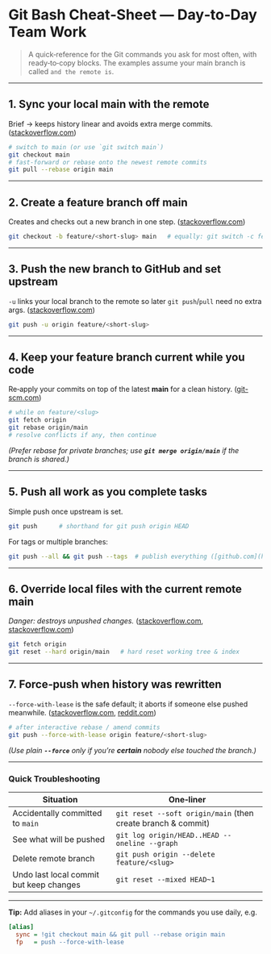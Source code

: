 # Git Bash Cheat‑Sheet — Day‑to‑Day Team Work

> A quick‑reference for the Git commands you ask for most often, with ready‑to‑copy blocks. The examples assume your main branch is called `` and the remote is ``.

---

## 1. Sync your local **main** with the remote

Brief → keeps history linear and avoids extra merge commits. ([stackoverflow.com](https://stackoverflow.com/questions/2472254/when-should-i-use-git-pull-rebase?utm_source=chatgpt.com))

```bash
# switch to main (or use `git switch main`)
git checkout main
# fast‑forward or rebase onto the newest remote commits
git pull --rebase origin main
```

---

## 2. Create a feature branch off **main**

Creates and checks out a new branch in one step. ([stackoverflow.com](https://stackoverflow.com/questions/78717565/how-to-create-new-branches-from-previous-commits-using-git-bash?utm_source=chatgpt.com))

```bash
git checkout -b feature/<short‑slug> main   # equally: git switch -c feature/<slug> main
```

---

## 3. Push the new branch to GitHub and set upstream

`-u` links your local branch to the remote so later `git push`/`pull` need no extra args. ([stackoverflow.com](https://stackoverflow.com/questions/2765421/how-do-i-push-a-new-local-branch-to-a-remote-git-repository-and-track-it-too?utm_source=chatgpt.com))

```bash
git push -u origin feature/<short‑slug>
```

---

## 4. Keep your feature branch current while you code

Re‑apply your commits on top of the latest **main** for a clean history. ([git-scm.com](https://git-scm.com/book/en/v2/Git-Branching-Rebasing?utm_source=chatgpt.com))

```bash
# while on feature/<slug>
git fetch origin
git rebase origin/main
# resolve conflicts if any, then continue
```

*(Prefer rebase for private branches; use **`git merge origin/main`** if the branch is shared.)*

---

## 5. Push all work as you complete tasks

Simple push once upstream is set.

```bash
git push      # shorthand for git push origin HEAD
```

For tags or multiple branches:

```bash
git push --all && git push --tags  # publish everything ([github.com](https://github.com/git-guides/git-push?utm_source=chatgpt.com))
```

---

## 6. Override **local** files with the current remote **main**

*Danger: destroys unpushed changes.* ([stackoverflow.com](https://stackoverflow.com/questions/1125968/how-do-i-force-git-pull-to-overwrite-local-files?utm_source=chatgpt.com), [stackoverflow.com](https://stackoverflow.com/questions/1125968/how-do-i-force-git-pull-to-overwrite-local-files/75933465?utm_source=chatgpt.com))

```bash
git fetch origin
git reset --hard origin/main   # hard reset working tree & index
```

---

## 7. Force‑push when history was rewritten

`--force-with-lease` is the safe default; it aborts if someone else pushed meanwhile. ([stackoverflow.com](https://stackoverflow.com/questions/52823692/git-push-force-with-lease-vs-force?utm_source=chatgpt.com), [reddit.com](https://www.reddit.com/r/git/comments/ky0giq/difference_between_git_push_vs_git_push/?utm_source=chatgpt.com))

```bash
# after interactive rebase / amend commits
git push --force-with-lease origin feature/<short‑slug>
```

*(Use plain **`--force`** only if you’re ****certain**** nobody else touched the branch.)*

---

### Quick Troubleshooting

| Situation                               | One‑liner                                                    |
| --------------------------------------- | ------------------------------------------------------------ |
| Accidentally committed to `main`        | `git reset --soft origin/main` (then create branch & commit) |
| See what will be pushed                 | `git log origin/HEAD..HEAD --oneline --graph`                |
| Delete remote branch                    | `git push origin --delete feature/<slug>`                    |
| Undo last local commit but keep changes | `git reset --mixed HEAD~1`                                   |

---

**Tip:** Add aliases in your `~/.gitconfig` for the commands you use daily, e.g.

```ini
[alias]
  sync = !git checkout main && git pull --rebase origin main
  fp   = push --force-with-lease
```

